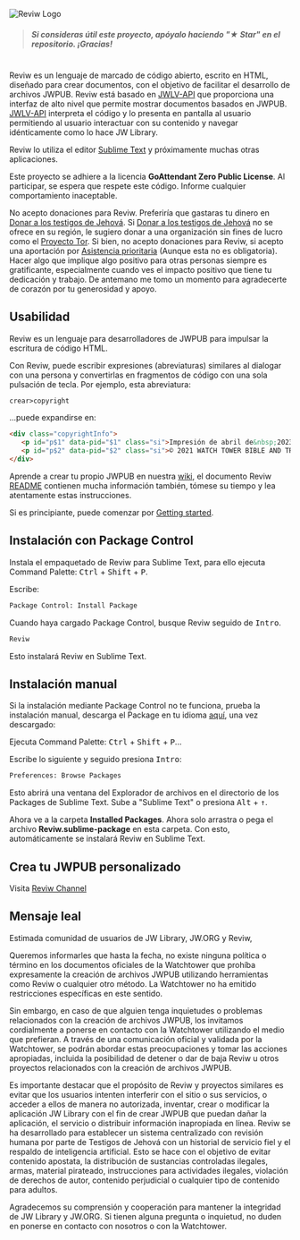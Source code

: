 ![Reviw Logo](https://github.com/livrasand/Reviw/assets/104039397/3202a0b1-266c-4815-a4ba-35b470965e7a)
> ##### Si consideras útil este proyecto, apóyalo haciendo "★ Star" en el repositorio. ¡Gracias!

#
Reviw es un lenguaje de marcado de código abierto, escrito en HTML, diseñado para crear documentos, con el objetivo de facilitar el desarrollo de archivos JWPUB. Reviw está basado en [JWLV-API](https://github.com/livrasand/JW-Library-Visualizer-API) que proporciona una interfaz de alto nivel que permite mostrar documentos basados en JWPUB. [JWLV-API](https://github.com/livrasand/JW-Library-Visualizer-API) interpreta el código y lo presenta en pantalla al usuario permitiendo al usuario interactuar con su contenido y navegar idénticamente como lo hace JW Library.

Reviw lo utiliza el editor [Sublime Text](https://github.com/sublimehq) y próximamente muchas otras aplicaciones.

Este proyecto se adhiere a la licencia <b>GoAttendant Zero Public License</b>. Al participar, se espera que respete este código. Informe cualquier comportamiento inaceptable.

No acepto donaciones para Reviw. Preferiría que gastaras tu dinero en [Donar a los testigos de Jehová](https://donate.jw.org/). Si [Donar a los testigos de Jehová](https://donate.jw.org/) no se ofrece en su región, le sugiero donar a una organización sin fines de lucro como el [Proyecto Tor](https://donate.torproject.org/). Si bien, no acepto donaciones para Reviw, si acepto una aportación por [Asistencia prioritaria](https://github.com/bedan1/Reviw/edit/main/README.md#asistencia-prioritaria) (Aunque esta no es obligatoria). Hacer algo que implique algo positivo para otras personas siempre es gratificante, especialmente cuando ves el impacto positivo que tiene tu dedicación y trabajo. De antemano me tomo un momento para agradecerte de corazón por tu generosidad y apoyo. 

## Usabilidad
Reviw es un lenguaje para desarrolladores de JWPUB para impulsar la escritura de código HTML.

Con Reviw, puede escribir expresiones (abreviaturas) similares al dialogar con una persona y convertirlas en fragmentos de código con una sola pulsación de tecla. Por ejemplo, esta abreviatura:

```html
crear>copyright
```
...puede expandirse en:
```html
<div class="copyrightInfo">
   <p id="p$1" data-pid="$1" class="si">Impresión de abril de&nbsp;2023</p>
   <p id="p$2" data-pid="$2" class="si">© 2021 WATCH TOWER BIBLE AND TRACT SOCIETY OF PENNSYLVANIA</p>
</div>
```
Aprende a crear tu propio JWPUB en nuestra [wiki](https://github.com/livrasand/Reviw/wiki), el documento Reviw [README](https://github.com/livrasand/Reviw#readme) contienen mucha información también, tómese su tiempo y lea atentamente estas instrucciones.

Si es principiante, puede comenzar por [Getting started](https://github.com/livrasand/Reviw/wiki/Getting-started).

## Instalación con Package Control
Instala el empaquetado de Reviw para Sublime Text, para ello ejecuta Command Palette: <kbd>Ctrl</kbd> + <kbd>Shift</kbd> + <kbd>P</kbd>.

Escribe:
```html
Package Control: Install Package
```

Cuando haya cargado Package Control, busque Reviw seguido de <kbd>Intro</kbd>.
```html
Reviw
```

Esto instalará Reviw en Sublime Text.

## Instalación manual
Si la instalación mediante Package Control no te funciona, prueba la instalación manual, descarga el Package en tu idioma [aquí](https://github.com/livrasand/Reviw/releases), una vez descargado:

Ejecuta Command Palette: <kbd>Ctrl</kbd> + <kbd>Shift</kbd> + <kbd>P</kbd>...

Escribe lo siguiente y seguido presiona <kbd>Intro</kbd>:
```html
Preferences: Browse Packages
```

Esto abrirá una ventana del Explorador de archivos en el directorio de los Packages de Sublime Text. Sube a "Sublime Text" o presiona <kbd>Alt</kbd> + <kbd>↑</kbd>.

Ahora ve a la carpeta <b>Installed Packages</b>. Ahora solo arrastra o pega el archivo <b>Reviw.sublime-package</b> en esta carpeta. Con esto, automáticamente se instalará Reviw en Sublime Text.

## Crea tu JWPUB personalizado
Visita <a href="https://github.com/livrasand/Reviw_Channel/">Reviw Channel</a>

## Mensaje leal
Estimada comunidad de usuarios de JW Library, JW.ORG y Reviw,

Queremos informarles que hasta la fecha, no existe ninguna política o término en los documentos oficiales de la Watchtower que prohíba expresamente la creación de archivos JWPUB utilizando herramientas como Reviw o cualquier otro método. La Watchtower no ha emitido restricciones específicas en este sentido.

Sin embargo, en caso de que alguien tenga inquietudes o problemas relacionados con la creación de archivos JWPUB, los invitamos cordialmente a ponerse en contacto con la Watchtower utilizando el medio que prefieran. A través de una comunicación oficial y validada por la Watchtower, se podrán abordar estas preocupaciones y tomar las acciones apropiadas, incluida la posibilidad de detener o dar de baja Reviw u otros proyectos relacionados con la creación de archivos JWPUB.

Es importante destacar que el propósito de Reviw y proyectos similares es evitar que los usuarios intenten interferir con el sitio o sus servicios, o acceder a ellos de manera no autorizada, inventar, crear o modificar la aplicación JW Library con el fin de crear JWPUB que puedan dañar la aplicación, el servicio o distribuir información inapropiada en línea. Reviw se ha desarrollado para establecer un sistema centralizado con revisión humana por parte de Testigos de Jehová con un historial de servicio fiel y el respaldo de inteligencia artificial. Esto se hace con el objetivo de evitar contenido apostata, la distribución de sustancias controladas ilegales, armas, material pirateado, instrucciones para actividades ilegales, violación de derechos de autor, contenido perjudicial o cualquier tipo de contenido para adultos.

Agradecemos su comprensión y cooperación para mantener la integridad de JW Library y JW.ORG. Si tienen alguna pregunta o inquietud, no duden en ponerse en contacto con nosotros o con la Watchtower.
